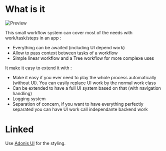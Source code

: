 # What is it

![Preview](preview.gif)

This small workflow system can cover most of the needs with work/task/steps in an app :
- Everything can be awaited (including UI depend work)
- Allow to pass context between tasks of a workflow
- Simple linear workflow and a Tree workflow for more complexe uses

It make it easy to extend it with :
- Make it easy if you ever need to play the whole process automatically (without UI). You can easily replace UI work by the normal work class
- Can be extended to have a full UI system based on that (with navigation handling)
- Logging system
- Separation of concern, if you want to have everything perfectly separated you can have UI work call independante backend work

# Linked

Use [Adonis UI](https://benruehl.github.io/adonis-ui/) for the styling.
